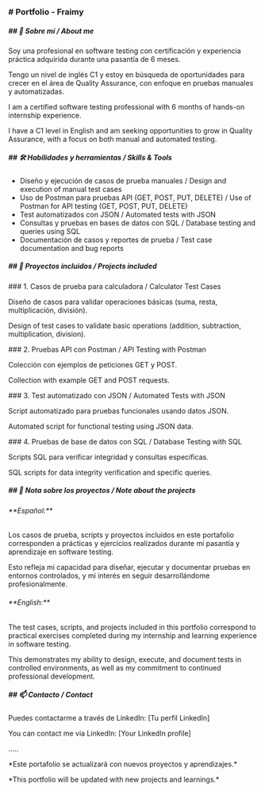 

### **# Portfolio - Fraimy**









##### \## 👋 Sobre mí / About me



Soy una profesional en software testing con certificación y experiencia práctica adquirida durante una pasantía de 6 meses.  

Tengo un nivel de inglés C1 y estoy en búsqueda de oportunidades para crecer en el área de Quality Assurance, con enfoque en pruebas manuales y automatizadas.



I am a certified software testing professional with 6 months of hands-on internship experience.  

I have a C1 level in English and am seeking opportunities to grow in Quality Assurance, with a focus on both manual and automated testing.





##### \## 🛠️ Habilidades y herramientas / Skills \& Tools



* Diseño y ejecución de casos de prueba manuales / Design and execution of manual test cases  
* Uso de Postman para pruebas API (GET, POST, PUT, DELETE) / Use of Postman for API testing (GET, POST, PUT, DELETE)  
* Test automatizados con JSON / Automated tests with JSON  
* Consultas y pruebas en bases de datos con SQL / Database testing and queries using SQL  
* Documentación de casos y reportes de prueba / Test case documentation and bug reports





##### \## 📂 Proyectos incluidos / Projects included



\### 1. Casos de prueba para calculadora / Calculator Test Cases  

Diseño de casos para validar operaciones básicas (suma, resta, multiplicación, división).  

Design of test cases to validate basic operations (addition, subtraction, multiplication, division).



\### 2. Pruebas API con Postman / API Testing with Postman  

Colección con ejemplos de peticiones GET y POST.  

Collection with example GET and POST requests.



\### 3. Test automatizado con JSON / Automated Tests with JSON  

Script automatizado para pruebas funcionales usando datos JSON.  

Automated script for functional testing using JSON data.



\### 4. Pruebas de base de datos con SQL / Database Testing with SQL  

Scripts SQL para verificar integridad y consultas específicas.  

SQL scripts for data integrity verification and specific queries.





##### \## 📌 Nota sobre los proyectos / Note about the projects



###### \*\*Español:\*\*  

Los casos de prueba, scripts y proyectos incluidos en este portafolio corresponden a prácticas y ejercicios realizados durante mi pasantía y aprendizaje en software testing.  

Esto refleja mi capacidad para diseñar, ejecutar y documentar pruebas en entornos controlados, y mi interés en seguir desarrollándome profesionalmente.



###### \*\*English:\*\*  

The test cases, scripts, and projects included in this portfolio correspond to practical exercises completed during my internship and learning experience in software testing.  

This demonstrates my ability to design, execute, and document tests in controlled environments, as well as my commitment to continued professional development.





##### \## 📫 Contacto / Contact



Puedes contactarme a través de LinkedIn: \[Tu perfil LinkedIn]  

You can contact me via LinkedIn: \[Your LinkedIn profile]



.....



\*Este portafolio se actualizará con nuevos proyectos y aprendizajes.\*  

\*This portfolio will be updated with new projects and learnings.\*



